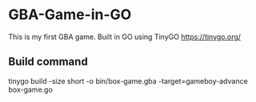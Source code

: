 # GBA-Game-in-GO

This is my first GBA game. 
Built in GO using TinyGO https://tinygo.org/

## Build command
tinygo build -size short -o bin/box-game.gba -target=gameboy-advance box-game.go
